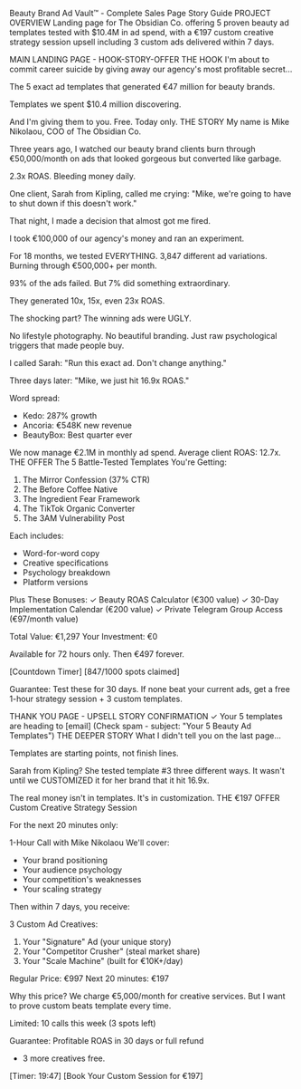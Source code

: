 Beauty Brand Ad Vault™ - Complete Sales Page Story Guide
PROJECT OVERVIEW
Landing page for The Obsidian Co. offering 5 proven beauty ad templates tested with $10.4M in ad spend, with a €197 custom creative strategy session upsell including 3 custom ads delivered within 7 days.

MAIN LANDING PAGE - HOOK-STORY-OFFER
THE HOOK
I'm about to commit career suicide by giving away our agency's most profitable secret...

The 5 exact ad templates that generated €47 million for beauty brands.

Templates we spent $10.4 million discovering.

And I'm giving them to you. Free. Today only.
THE STORY
My name is Mike Nikolaou, COO of The Obsidian Co.

Three years ago, I watched our beauty brand clients burn through €50,000/month 
on ads that looked gorgeous but converted like garbage.

2.3x ROAS. Bleeding money daily.

One client, Sarah from Kipling, called me crying:
"Mike, we're going to have to shut down if this doesn't work."

That night, I made a decision that almost got me fired.

I took €100,000 of our agency's money and ran an experiment.

For 18 months, we tested EVERYTHING.
3,847 different ad variations.
Burning through €500,000+ per month.

93% of the ads failed.
But 7% did something extraordinary.

They generated 10x, 15x, even 23x ROAS.

The shocking part? The winning ads were UGLY.

No lifestyle photography.
No beautiful branding.
Just raw psychological triggers that made people buy.

I called Sarah: "Run this exact ad. Don't change anything."

Three days later: "Mike, we just hit 16.9x ROAS."

Word spread:
- Kedo: 287% growth
- Ancoria: €548K new revenue
- BeautyBox: Best quarter ever

We now manage €2.1M in monthly ad spend.
Average client ROAS: 12.7x.
THE OFFER
The 5 Battle-Tested Templates You're Getting:

1. The Mirror Confession (37% CTR)
2. The Before Coffee Native
3. The Ingredient Fear Framework
4. The TikTok Organic Converter
5. The 3AM Vulnerability Post

Each includes:
- Word-for-word copy
- Creative specifications
- Psychology breakdown
- Platform versions

Plus These Bonuses:
✓ Beauty ROAS Calculator (€300 value)
✓ 30-Day Implementation Calendar (€200 value)
✓ Private Telegram Group Access (€97/month value)

Total Value: €1,297
Your Investment: €0

Available for 72 hours only.
Then €497 forever.

[Countdown Timer]
[847/1000 spots claimed]

Guarantee: Test these for 30 days. If none beat your current ads, 
get a free 1-hour strategy session + 3 custom templates.

THANK YOU PAGE - UPSELL STORY
CONFIRMATION
✓ Your 5 templates are heading to [email]
(Check spam - subject: "Your 5 Beauty Ad Templates")
THE DEEPER STORY
What I didn't tell you on the last page...

Templates are starting points, not finish lines.

Sarah from Kipling? She tested template #3 three different ways.
It wasn't until we CUSTOMIZED it for her brand that it hit 16.9x.

The real money isn't in templates.
It's in customization.
THE €197 OFFER
Custom Creative Strategy Session

For the next 20 minutes only:

1-Hour Call with Mike Nikolaou
We'll cover:
- Your brand positioning
- Your audience psychology  
- Your competition's weaknesses
- Your scaling strategy

Then within 7 days, you receive:

3 Custom Ad Creatives:
1. Your "Signature" Ad (your unique story)
2. Your "Competitor Crusher" (steal market share)
3. Your "Scale Machine" (built for €10K+/day)

Regular Price: €997
Next 20 minutes: €197

Why this price?
We charge €5,000/month for creative services.
But I want to prove custom beats template every time.

Limited: 10 calls this week (3 spots left)

Guarantee: Profitable ROAS in 30 days or full refund 
+ 3 more creatives free.

[Timer: 19:47]
[Book Your Custom Session for €197]